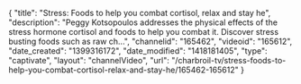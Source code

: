 {
    "title": "Stress: Foods to help you combat cortisol, relax and stay he",
    "description": "Peggy Kotsopoulos addresses the physical effects of the stress hormone cortisol and foods to help you combat it. Discover stress busting foods such as raw ch...",
    "channelid": "165462",
    "videoid": "165612",
    "date_created": "1399316172",
    "date_modified": "1418181405",
    "type": "captivate",
    "layout": "channelVideo",
    "url": "\/charbroil-tv\/stress-foods-to-help-you-combat-cortisol-relax-and-stay-he\/165462-165612"
}
